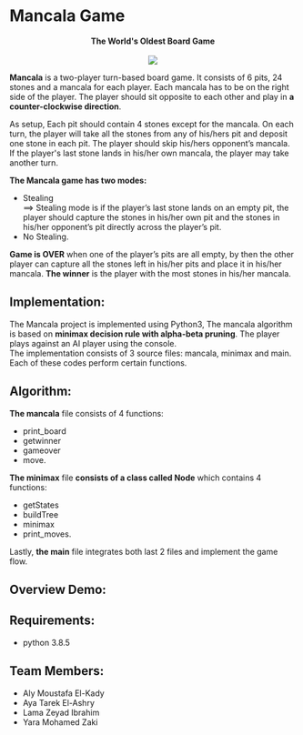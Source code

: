 # Mancala Game
<div align="center">
   <strong>The World's Oldest Board Game </strong>  <br />  
   <br />
   <img src="https://user-images.githubusercontent.com/64116564/120125174-de702700-c1b7-11eb-9574-6418363c758a.png" />  
</div>   


 
**Mancala** is a two-player turn-based board game. It consists of 6 pits, 24 stones and a mancala for each player. Each mancala has to be on the right side of the player. The player should sit opposite to each other and play in **a counter-clockwise direction**.
 
As setup, Each pit should contain 4 stones except for the mancala. On each turn, the player will take all the stones from any of his/hers pit and deposit one stone in each pit. The player should skip his/hers opponent’s mancala. If the player's last stone lands in his/her own mancala, the player may take another turn.

**The Mancala game has two modes:** 
  * Stealing  
    ==> Stealing mode is if the player’s last stone lands on an empty pit, the player should capture the stones in his/her own pit and the stones in his/her opponent’s pit directly across the player’s pit.
  * No Stealing. 
 
**Game is OVER** when one of the player’s pits are all empty, by then the other player can capture all the stones left in his/her pits and place it in his/her mancala. **The winner** is the player with the most stones in his/her mancala. 

## Implementation:

The Mancala project is implemented using Python3, The mancala algorithm is based on **minimax decision rule with alpha-beta pruning**. The player plays against an AI player using the console.    
The implementation consists of 3 source files: mancala, minimax and main. Each of these codes perform certain functions.   

## Algorithm:

**The mancala** file consists of 4 functions: 
   * print_board
   * getwinner
   * gameover 
   * move.  

**The minimax** file **consists of a class called Node** which contains 4 functions:  
   * getStates 
   * buildTree 
   * minimax 
   * print_moves.   

Lastly, **the main** file integrates both last 2 files and implement the game flow. 
## Overview Demo:  

## Requirements:
 * python 3.8.5
 
## Team Members:
  * Aly Moustafa El-Kady
  * Aya Tarek El-Ashry
  * Lama Zeyad Ibrahim
  * Yara Mohamed Zaki


